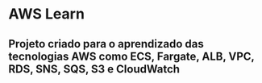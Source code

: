 # AWS Learn

## Projeto criado para o aprendizado das tecnologias AWS como ECS, Fargate, ALB, VPC, RDS, SNS, SQS, S3 e CloudWatch
